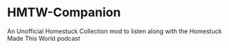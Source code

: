 # HMTW-Companion
An Unofficial Homestuck Collection mod to listen along with the Homestuck Made This World podcast
